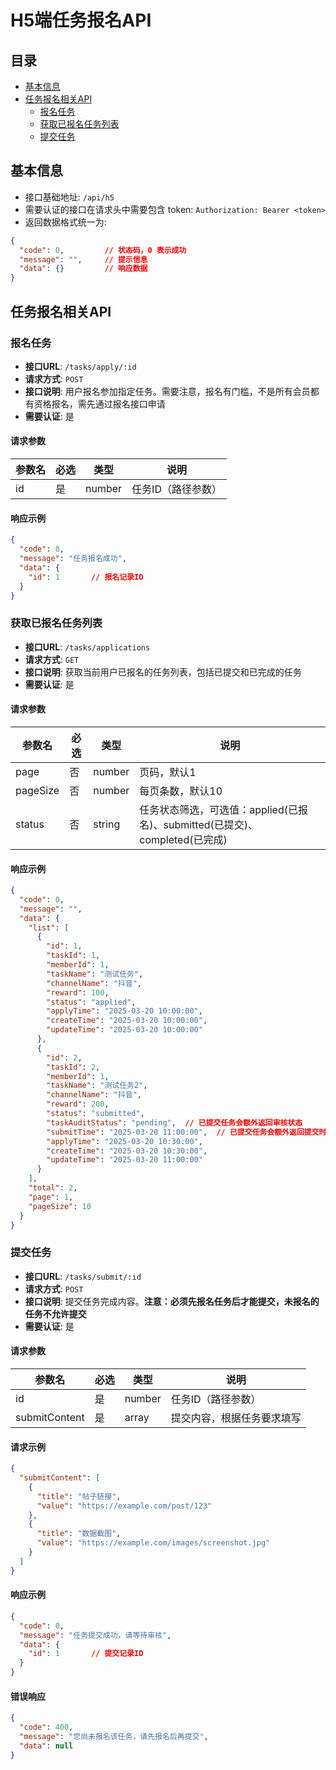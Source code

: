 # H5端任务报名API

## 目录
- [基本信息](#基本信息)
- [任务报名相关API](#任务报名相关api)
  - [报名任务](#报名任务)
  - [获取已报名任务列表](#获取已报名任务列表)
  - [提交任务](#提交任务)

## 基本信息

- 接口基础地址: `/api/h5`
- 需要认证的接口在请求头中需要包含 token: `Authorization: Bearer <token>`
- 返回数据格式统一为:

```json
{
  "code": 0,         // 状态码，0 表示成功
  "message": "",     // 提示信息
  "data": {}         // 响应数据
}
```

## 任务报名相关API

### 报名任务

- **接口URL**: `/tasks/apply/:id`
- **请求方式**: `POST`
- **接口说明**: 用户报名参加指定任务。需要注意，报名有门槛，不是所有会员都有资格报名，需先通过报名接口申请
- **需要认证**: 是

#### 请求参数

| 参数名 | 必选 | 类型 | 说明 |
|--------|------|------|------|
| id | 是 | number | 任务ID（路径参数） |

#### 响应示例

```json
{
  "code": 0,
  "message": "任务报名成功",
  "data": {
    "id": 1       // 报名记录ID
  }
}
```

### 获取已报名任务列表

- **接口URL**: `/tasks/applications`
- **请求方式**: `GET`
- **接口说明**: 获取当前用户已报名的任务列表，包括已提交和已完成的任务
- **需要认证**: 是

#### 请求参数

| 参数名 | 必选 | 类型 | 说明 |
|--------|------|------|------|
| page | 否 | number | 页码，默认1 |
| pageSize | 否 | number | 每页条数，默认10 |
| status | 否 | string | 任务状态筛选，可选值：applied(已报名)、submitted(已提交)、completed(已完成) |

#### 响应示例

```json
{
  "code": 0,
  "message": "",
  "data": {
    "list": [
      {
        "id": 1,
        "taskId": 1,
        "memberId": 1,
        "taskName": "测试任务",
        "channelName": "抖音",
        "reward": 100,
        "status": "applied",
        "applyTime": "2025-03-20 10:00:00",
        "createTime": "2025-03-20 10:00:00",
        "updateTime": "2025-03-20 10:00:00"
      },
      {
        "id": 2,
        "taskId": 2,
        "memberId": 1,
        "taskName": "测试任务2",
        "channelName": "抖音",
        "reward": 200,
        "status": "submitted",
        "taskAuditStatus": "pending",  // 已提交任务会额外返回审核状态
        "submitTime": "2025-03-20 11:00:00",  // 已提交任务会额外返回提交时间
        "applyTime": "2025-03-20 10:30:00",
        "createTime": "2025-03-20 10:30:00",
        "updateTime": "2025-03-20 11:00:00"
      }
    ],
    "total": 2,
    "page": 1,
    "pageSize": 10
  }
}
```

### 提交任务

- **接口URL**: `/tasks/submit/:id`
- **请求方式**: `POST`
- **接口说明**: 提交任务完成内容。**注意：必须先报名任务后才能提交，未报名的任务不允许提交**
- **需要认证**: 是

#### 请求参数

| 参数名 | 必选 | 类型 | 说明 |
|--------|------|------|------|
| id | 是 | number | 任务ID（路径参数） |
| submitContent | 是 | array | 提交内容，根据任务要求填写 |

#### 请求示例

```json
{
  "submitContent": [
    {
      "title": "帖子链接",
      "value": "https://example.com/post/123"
    },
    {
      "title": "数据截图",
      "value": "https://example.com/images/screenshot.jpg"
    }
  ]
}
```

#### 响应示例

```json
{
  "code": 0,
  "message": "任务提交成功，请等待审核",
  "data": {
    "id": 1       // 提交记录ID
  }
}
```

#### 错误响应

```json
{
  "code": 400,
  "message": "您尚未报名该任务，请先报名后再提交",
  "data": null
}
``` 
